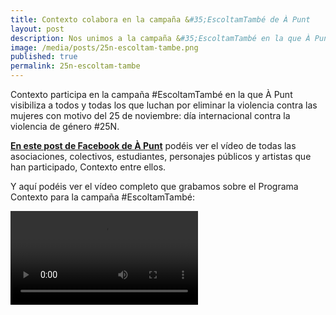 ```yaml
---
title: Contexto colabora en la campaña &#35;EscoltamTambé de À Punt
layout: post
description: Nos unimos a la campaña &#35;EscoltamTambé en la que À Punt visibiliza a todos y todas los que luchan por eliminar la violencia contra las mujeres con motivo del &#35;25N.
image: /media/posts/25n-escoltam-tambe.png
published: true
permalink: 25n-escoltam-tambe
---
```


Contexto participa en la campaña &#35;EscoltamTambé en la que À Punt visibiliza a todos y todas los que luchan por eliminar la violencia contra las mujeres con motivo del 25 de noviembre: día internacional contra la violencia de género #25N.

**[En este post de Facebook de À Punt](https://www.facebook.com/apuntmedia/videos/vb.1920972261477351/1960240140708128/?type=2&theater)** podéis ver el vídeo de todas las asociaciones, colectivos, estudiantes, personajes públicos y artistas que han participado, Contexto entre ellos.


Y aquí podéis ver el vídeo completo que grabamos sobre el Programa Contexto para la campaña &#35;EscoltamTambé:

<video controls>
  <source src="{{site.baseurl}}/media/posts/programa-contexto-escoltam-tambe.mp4" type="video/mp4">
  <p>Your browser doesn't support HTML5 video. Here is
     a <a href="{{site.baseurl}}/media/posts/programa-contexto-escoltam-tambe.mp4">link to the video</a> instead.</p>
</video>
